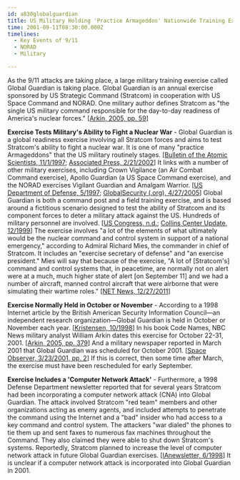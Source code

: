 ```yaml
---
id: a830globalguardian
title: US Military Holding 'Practice Armageddon' Nationwide Training Exercise
time: 2001-09-11T08:30:00.000Z
timelines:
  - Key Events of 9/11
  - NORAD
  - Military

---
```


As the 9/11 attacks are taking place, a large military training exercise called Global Guardian is taking place. Global Guardian is an annual exercise sponsored by US Strategic Command (Stratcom) in cooperation with US Space Command and NORAD. One military author defines Stratcom as "the single US military command responsible for the day-to-day readiness of America's nuclear forces." [[Arkin, 2005, pp. 59][1]]

**Exercise Tests Military's Ability to Fight a Nuclear War** - Global Guardian is a global readiness exercise involving all Stratcom forces and aims to test Stratcom's ability to fight a nuclear war. It is one of many "practice Armageddons" that the US military routinely stages. [[Bulletin of the Atomic Scientists, 11/1/1997][12]; [Associated Press, 2/21/2002][2]] It links with a number of other military exercises, including Crown Vigilance (an Air Combat Command exercise), Apollo Guardian (a US Space Command exercise), and the NORAD exercises Vigilant Guardian and Amalgam Warrior. [[US Department of Defense, 5/1997][3]; [GlobalSecurity (.org), 4/27/2005][4]] Global Guardian is both a command post and a field training exercise, and is based around a fictitious scenario designed to test the ability of Stratcom and its component forces to deter a military attack against the US. Hundreds of military personnel are involved. [[US Congress, n.d.][5]; [Collins Center Update, 12/1999][6]] The exercise involves "a lot of the elements of what ultimately would be the nuclear command and control system in support of a national emergency," according to Admiral Richard Mies, the commander in chief of Stratcom. It includes an "exercise secretary of defense" and "an exercise president." Mies will say that because of the exercise, "A lot of [Stratcom's] command and control systems that, in peacetime, are normally not on alert were at a much, much higher state of alert [on September 11] and we had a number of aircraft, manned control aircraft that were airborne that were simulating their wartime roles." [[NET News, 12/27/2011][7]]

**Exercise Normally Held in October or November** - According to a 1998 Internet article by the British American Security Information Council—an independent research organization—Global Guardian is held in October or November each year. [[Kristensen, 10/1998][8]] In his book Code Names, NBC News military analyst William Arkin dates this exercise for October 22-31, 2001. [[Arkin, 2005, pp. 379][1]] And a military newspaper reported in March 2001 that Global Guardian was scheduled for October 2001. [[Space Observer, 3/23/2001, pp. 2][10]] If this is correct, then some time after March, the exercise must have been rescheduled for early September.

**Exercise Includes a 'Computer Network Attack'** - Furthermore, a 1998 Defense Department newsletter reported that for several years Stratcom had been incorporating a computer network attack (CNA) into Global Guardian. The attack involved Stratcom "red team" members and other organizations acting as enemy agents, and included attempts to penetrate the command using the Internet and a "bad" insider who had access to a key command and control system. The attackers "war dialed" the phones to tie them up and sent faxes to numerous fax machines throughout the Command. They also claimed they were able to shut down Stratcom's systems. Reportedly, Stratcom planned to increase the level of computer network attack in future Global Guardian exercises. [[IAnewsletter, 6/1998][11]] It is unclear if a computer network attack is incorporated into Global Guardian in 2001. 

[1]: https://www.amazon.com/Code-Names-Deciphering-Military-Operations/dp/1586420836
[2]: https://911research.wtc7.net/cache/planes/defense/independent_newstratcom21.html
[3]: https://fas.org/nuke/guide/usa/doctrine/dod/sustain/document.html
[4]: https://www.globalsecurity.org/military/ops/global-guardian.htm
[5]: http://commdocs.house.gov/committees/security/has062030.000(1)/has062030_2T.htm
[6]: https://web.archive.org/web/20040131111117/http://www.carlisle.army.mil/usacsl/Publications/vol1iss3.pdf
[7]: https://web.archive.org/web/20170911134206/http://www.publicbroadcasting.net/netradio/news.newsmain/article/8528/0/1846760/Signature.Stories/Military.insiders.tell.of.Bush.911.visit.for.the.first.time
[8]: https://web.archive.org/web/20021110130516/http://www.basicint.org/pubs/Research/taking_pulse.htm
[10]: https://web.archive.org/web/20030320100542/http://www.peterson.af.mil/21sw/observer/23mar01.pdf
[11]: http://www.iwar.org.uk/infocon/dtic-ia/Vol2_No1.pdf
[12]: https://www.tandfonline.com/doi/abs/10.1080/00963402.1997.11456794
